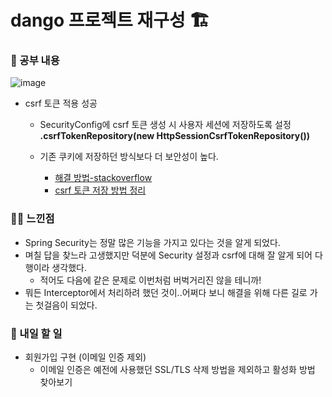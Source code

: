 # dango 프로젝트 재구성 🏗️

### 🚸 공부 내용
![image](https://github.com/cha2code/daily_study/assets/141387662/57fc3b12-176c-4036-8225-c00e05886ac5)

* csrf 토큰 적용 성공
  * SecurityConfig에 csrf 토큰 생성 시 사용자 세션에 저장하도록 설정  
    **.csrfTokenRepository(new HttpSessionCsrfTokenRepository())**
    
  * 기존 쿠키에 저장하던 방식보다 더 보안성이 높다.
    * [해결 방법-stackoverflow](https://stackoverflow.com/questions/50199266/how-to-handle-session-creation-and-adding-hidden-input-csrf-token-for-any-page-c)
    * [csrf 토큰 저장 방법 정리](https://blog.paimon.studio/46)
 
### 🧑‍💻 느낀점
* Spring Security는 정말 많은 기능을 가지고 있다는 것을 알게 되었다.
* 며칠 답을 찾느라 고생했지만 덕분에 Security 설정과 csrf에 대해 잘 알게 되어 다행이라 생각했다.
  * 적어도 다음에 같은 문제로 이번처럼 버벅거리진 않을 테니까!
* 뭐든 Interceptor에서 처리하려 했던 것이..어쩌다 보니 해결을 위해 다른 길로 가는 첫걸음이 되었다.

### 🚧 내일 할 일
* 회원가입 구현 (이메일 인증 제외)
  * 이메일 인증은 예전에 사용했던 SSL/TLS 삭제 방법을 제외하고 활성화 방법 찾아보기

